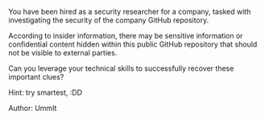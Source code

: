 You have been hired as a security researcher for a company, tasked with investigating the security of the company GitHub repository.

According to insider information, there may be sensitive information or confidential content hidden within this public GitHub repository that should not be visible to external parties.

Can you leverage your technical skills to successfully recover these important clues?

Hint: try smartest, :DD

Author: UmmIt
